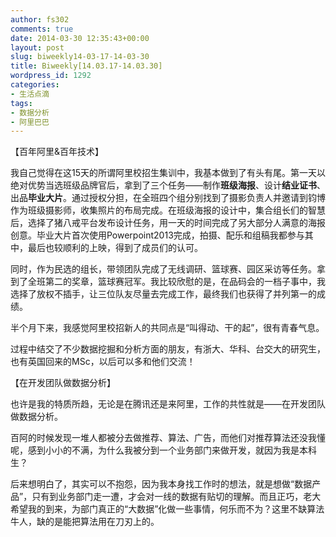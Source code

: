 ```yaml
---
author: fs302
comments: true
date: 2014-03-30 12:35:43+00:00
layout: post
slug: biweekly14-03-17-14-03-30
title: Biweekly[14.03.17-14.03.30]
wordpress_id: 1292
categories:
- 生活点滴
tags:
- 数据分析
- 阿里巴巴
---
```


【百年阿里&百年技术】

我自己觉得在这15天的所谓阿里校招生集训中，我基本做到了有头有尾。第一天以绝对优势当选班级品牌官后，拿到了三个任务——制作**班级海报**、设计**结业证书**、出品**毕业大片**。通过授权分担，在全班四个组分别找到了摄影负责人并邀请到钧博作为班级摄影师，收集照片的布局完成。在班级海报的设计中，集合组长们的智慧后，选择了猪八戒平台发布设计任务，用一天的时间完成了另大部分人满意的海报创意。毕业大片首次使用Powerpoint2013完成，拍摄、配乐和组稿我都参与其中，最后也较顺利的上映，得到了成员们的认可。

同时，作为民选的组长，带领团队完成了无线调研、篮球赛、园区采访等任务。拿到了全班第二的奖章，篮球赛冠军。我比较欣慰的是，在品码会的一档子事中，我选择了放权不插手，让三位队友尽量去完成工作，最终我们也获得了并列第一的成绩。

半个月下来，我感觉阿里校招新人的共同点是“叫得动、干的起”，很有青春气息。

过程中结交了不少数据挖掘和分析方面的朋友，有浙大、华科、台交大的研究生，也有英国回来的MSc，以后可以多和他们交流！

【在开发团队做数据分析】

也许是我的特质所趋，无论是在腾讯还是来阿里，工作的共性就是——在开发团队做数据分析。

百阿的时候发现一堆人都被分去做推荐、算法、广告，而他们对推荐算法还没我懂呢，感到小小的不满，为什么我被分到一个业务部门来做开发，就因为我是本科生？

后来想明白了，其实可以不抱怨，因为我本身找工作时的想法，就是想做“数据产品”，只有到业务部门走一遭，才会对一线的数据有贴切的理解。而且正巧，老大希望我的到来，为部门真正的“大数据”化做一些事情，何乐而不为？这里不缺算法牛人，缺的是能把算法用在刀刃上的。
